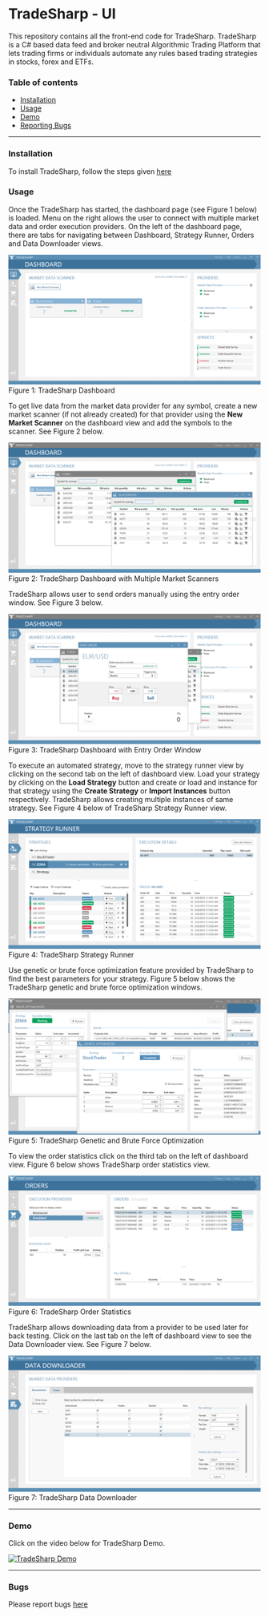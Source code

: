 # TradeSharp - UI #

This repository contains all the front-end code for TradeSharp. TradeSharp is a C# based data feed and broker neutral Algorithmic Trading Platform that lets trading firms or individuals automate any rules based trading strategies in stocks, forex and ETFs.

### Table of contents ###

  * [Installation](#installation)
  * [Usage](#usage)
  * [Demo](#demo)
  * [Reporting Bugs](#bugs)
    
***

### Installation ###

To install TradeSharp, follow the steps given [here](https://github.com/trade-nexus/tradesharp-core#installation)

### Usage ###

Once the TradeSharp has started, the dashboard page (see Figure 1 below) is loaded. Menu on the right allows the user to connect with multiple market data and order execution providers. On the left of the dashboard page, there are tabs for navigating between Dashboard, Strategy Runner, Orders and Data Downloader views. 

![TradeSharp Dashboard](https://github.com/trade-nexus/tradesharp-screenshots/blob/master/dashboard.png)
Figure 1: TradeSharp Dashboard

To get live data from the market data provider for any symbol, create a new market scanner (if not already created) for that provider using the **New Market Scanner** on the dashboard view and add the symbols to the scanner. See Figure 2 below.

![TradeSharp Dashboard with Multiple Market Scanners](https://github.com/trade-nexus/tradesharp-screenshots/blob/master/dashboard-with-scanner-windows.png)
Figure 2: TradeSharp Dashboard with Multiple Market Scanners

TradeSharp allows user to send orders manually using the entry order window. See Figure 3 below.

![TradeSharp Dashboard with Entry Order Window](https://github.com/trade-nexus/tradesharp-screenshots/blob/master/dashboard-with-entry-order-window.png)
Figure 3: TradeSharp Dashboard with Entry Order Window

To execute an automated strategy, move to the strategy runner view by clicking on the second tab on the left of dashboard view. Load your strategy by clicking on the **Load Strategy** button and create or load and instance for that strategy using the **Create Strategy** or **Import Instances** button respectively. TradeSharp allows creating multiple instances of same strategy. See Figure 4 below of TradeSharp Strategy Runner view. 

![TradeSharp Strategy Runner](https://github.com/trade-nexus/tradesharp-screenshots/blob/master/strategy-runner.png)
Figure 4: TradeSharp Strategy Runner

Use genetic or brute force optimization feature provided by TradeSharp to find the best parameters for your strategy. Figure 5 below shows the TradeSharp genetic and brute force optimization windows.

![TradeSharp Genetic and Brute Force Optimization](https://github.com/trade-nexus/tradesharp-screenshots/blob/master/genetic-and-brute-optimization.png)
Figure 5: TradeSharp Genetic and Brute Force Optimization

To view the order statistics click on the third tab on the left of dashboard view. Figure 6 below shows TradeSharp order statistics view. 

![TradeSharp Order Statistics](https://github.com/trade-nexus/tradesharp-screenshots/blob/master/order-statistics.png)
Figure 6: TradeSharp Order Statistics

TradeSharp allows downloading data from a provider to be used later for back testing. Click on the last tab on the left of dashboard view to see the Data Downloader view. See Figure 7 below.  

![TradeSharp Data Downloader](https://github.com/trade-nexus/tradesharp-screenshots/blob/master/data-downloader.png)
Figure 7: TradeSharp Data Downloader

***

### Demo ###

Click on the video below for TradeSharp Demo.

[![TradeSharp Demo](http://img.youtube.com/vi/ZGRxqN9n1Jg/hqdefault.jpg)](https://www.youtube.com/watch?v=ZGRxqN9n1Jg)

***

### Bugs ###

Please report bugs [here](https://github.com/trade-nexus/bugs)
